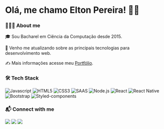 # Olá, me chamo Elton Pereira! 👋🏾

### 👨🏾‍💻 About me

🎓 Sou Bacharel em Ciência da Computação desde 2015. 

:vulcan_salute: Venho me atualizando sobre as principais tecnologias para desenvolvimento web. 

:writing_hand: Mais informações acesse meu [Portfólio](https://eltonpereira.dev/).


### 🛠 Tech Stack

![Javascript](https://img.shields.io/badge/JavaScript-323330?style=for-the-badge&logo=javascript&logoColor=F7DF1E)
![HTML5](https://img.shields.io/badge/HTML5-E34F26?style=for-the-badge&logo=html5&logoColor=white)
![CSS3](https://img.shields.io/badge/CSS3-1572B6?style=for-the-badge&logo=css3&logoColor=white)
![SAAS](https://img.shields.io/badge/Sass-CC6699?style=for-the-badge&logo=sass&logoColor=white)
![Node.js](https://img.shields.io/badge/Node.js-43853D?style=for-the-badge&logo=node.js&logoColor=white)
![React](https://img.shields.io/badge/React-20232A?style=for-the-badge&logo=react&logoColor=61DAFB)
![React Native](https://img.shields.io/badge/React_Native-20232A?style=for-the-badge&logo=react&logoColor=61DAFB)
![Bootstrap](https://img.shields.io/badge/Bootstrap-563D7C?style=for-the-badge&logo=bootstrap&logoColor=white)
![Styled-components](https://img.shields.io/badge/styled--components-DB7093?style=for-the-badge&logo=styled-components&logoColor=white)


### 📬 Connect with me

<a href="https://www.linkedin.com/in/eltton/" target="blank"><img src="https://img.shields.io/badge/eltton-0077B5?style=for-the-badge&logo=linkedin&logoColor=white" /></a>
<a href="https://www.instagram.com/eltonfx/" target="blank"><img src="https://img.shields.io/badge/eltonfx-E4405F?style=for-the-badge&logo=instagram&logoColor=white" /></a>
<a href="https://twitter.com/elton_pereira" target="blank"><img src="https://img.shields.io/badge/elton_pereira-1DA1F2?style=for-the-badge&logo=twitter&logoColor=white" /></a>

